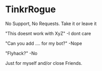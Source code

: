 # TinkrRogue



No Support, No Requests.
Take it or leave it


"This doesnt work with XyZ"
-I dont care

"Can you add .... for my bot?"
-Nope

"Flyhack?"
-No

Just for myself and/or close Friends.
